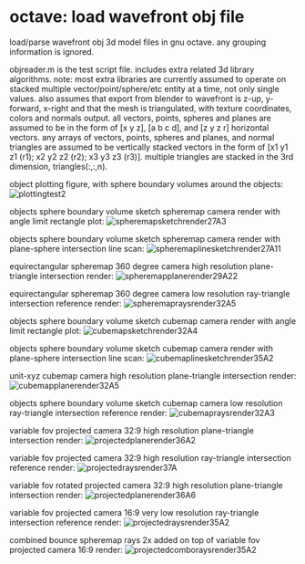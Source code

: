 # octave: load wavefront obj file
load/parse wavefront obj 3d model files in gnu octave. any grouping information is ignored.

objreader.m is the test script file. includes extra related 3d library algorithms.
note: most extra libraries are currently assumed to operate on stacked multiple vector/point/sphere/etc entity at a time, not only single values.
also assumes that export from blender to wavefront is z-up, y-forward, x-right and that the mesh is triangulated, with texture coordinates, colors and normals output.
all vectors, points, spheres and planes are assumed to be in the form of [x y z], [a b c d], and [z y z r] horizontal vectors.
any arrays of vectors, points, spheres and planes, and normal triangles are assumed to be vertically stacked vectors
in the form of [x1 y1 z1 (r1); x2 y2 z2 (r2); x3 y3 z3 (r3)]. multiple triangles are stacked in the 3rd dimension, triangles(:,:,n).

object plotting figure, with sphere boundary volumes around the objects:
![plottingtest2](https://github.com/goofyseeker311/octaveloadwavefrontobj/assets/19920254/72c9e8f2-4f8e-4d0e-9880-9631982be965)

objects sphere boundary volume sketch spheremap camera render with angle limit rectangle plot:
![spheremapsketchrender27A3](https://github.com/goofyseeker311/octaveloadwavefrontobj/assets/19920254/6744cbaa-d7e9-4bbc-a0af-021466de0211)

objects sphere boundary volume sketch spheremap camera render with plane-sphere intersection line scan:
![spheremaplinesketchrender27A11](https://github.com/goofyseeker311/octaveloadwavefrontobj/assets/19920254/166387ee-6851-4ce6-a537-28ac7eb69348)

equirectangular spheremap 360 degree camera high resolution plane-triangle intersection render:
![spheremapplanerender29A22](https://github.com/goofyseeker311/octaveloadwavefrontobj/assets/19920254/10c58fc5-1c20-4322-8ed2-d57d96e90a5b)

equirectangular spheremap 360 degree camera low resolution ray-triangle intersection reference render:
![spheremapraysrender32A5](https://github.com/goofyseeker311/octaveloadwavefrontobj/assets/19920254/7d0811d1-ed1e-4540-b1f5-d534a280ed9d)

objects sphere boundary volume sketch cubemap camera render with angle limit rectangle plot:
![cubemapsketchrender32A4](https://github.com/goofyseeker311/octaveloadwavefrontobj/assets/19920254/1a4a570a-193e-43c3-aa48-300d36d388d7)

objects sphere boundary volume sketch cubemap camera render with plane-sphere intersection line scan:
![cubemaplinesketchrender35A2](https://github.com/goofyseeker311/octaveloadwavefrontobj/assets/19920254/925f4afd-bac3-482f-8175-099fda4e3c59)

unit-xyz cubemap camera high resolution plane-triangle intersection render:
![cubemapplanerender32A5](https://github.com/goofyseeker311/octaveloadwavefrontobj/assets/19920254/cc3f3e37-c825-4a63-b594-1ae31cfb3283)

objects sphere boundary volume sketch cubemap camera low resolution ray-triangle intersection reference render:
![cubemapraysrender32A3](https://github.com/goofyseeker311/octaveloadwavefrontobj/assets/19920254/0387dd3f-a952-41ab-ba98-d5c0395e23b2)

variable fov projected camera 32:9 high resolution plane-triangle intersection render:
![projectedplanerender36A2](https://github.com/goofyseeker311/octaveloadwavefrontobj/assets/19920254/fce2ab36-46cd-4478-94d0-f51a372838fa)

variable fov projected camera 32:9 high resolution ray-triangle intersection reference render:
![projectedraysrender37A](https://github.com/goofyseeker311/octaveloadwavefrontobj/assets/19920254/dbc3ed38-dbdb-48d2-9984-0ec348c28893)

variable fov rotated projected camera 32:9 high resolution plane-triangle intersection render:
![projectedplanerender36A6](https://github.com/goofyseeker311/octaveloadwavefrontobj/assets/19920254/ea73ec5b-d2b1-43a5-99d1-fb3fcefe3d03)

variable fov projected camera 16:9 very low resolution ray-triangle intersection reference render:
![projectedraysrender35A2](https://github.com/goofyseeker311/octaveloadwavefrontobj/assets/19920254/08306cbc-5437-407c-b285-dae0f9a5c805)

combined bounce spheremap rays 2x added on top of variable fov projected camera 16:9 render:
![projectedcomboraysrender35A2](https://github.com/goofyseeker311/octaveloadwavefrontobj/assets/19920254/8e245c3f-1072-43e3-96ae-84e959906144)

